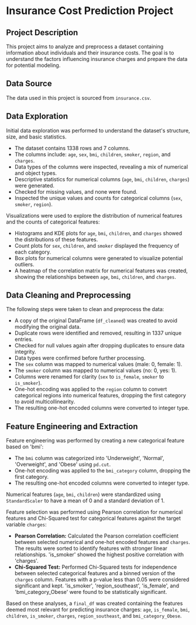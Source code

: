 # Insurance Cost Prediction Project

## Project Description

This project aims to analyze and preprocess a dataset containing information about individuals and their insurance costs. The goal is to understand the factors influencing insurance charges and prepare the data for potential modeling.

## Data Source

The data used in this project is sourced from `insurance.csv`.

## Data Exploration

Initial data exploration was performed to understand the dataset's structure, size, and basic statistics.

- The dataset contains 1338 rows and 7 columns.
- The columns include: `age`, `sex`, `bmi`, `children`, `smoker`, `region`, and `charges`.
- Data types of the columns were inspected, revealing a mix of numerical and object types.
- Descriptive statistics for numerical columns (`age`, `bmi`, `children`, `charges`) were generated.
- Checked for missing values, and none were found.
- Inspected the unique values and counts for categorical columns (`sex`, `smoker`, `region`).

Visualizations were used to explore the distribution of numerical features and the counts of categorical features:

- Histograms and KDE plots for `age`, `bmi`, `children`, and `charges` showed the distributions of these features.
- Count plots for `sex`, `children`, and `smoker` displayed the frequency of each category.
- Box plots for numerical columns were generated to visualize potential outliers.
- A heatmap of the correlation matrix for numerical features was created, showing the relationships between `age`, `bmi`, `children`, and `charges`.

## Data Cleaning and Preprocessing

The following steps were taken to clean and preprocess the data:

- A copy of the original DataFrame (`df_cleaned`) was created to avoid modifying the original data.
- Duplicate rows were identified and removed, resulting in 1337 unique entries.
- Checked for null values again after dropping duplicates to ensure data integrity.
- Data types were confirmed before further processing.
- The `sex` column was mapped to numerical values (male: 0, female: 1).
- The `smoker` column was mapped to numerical values (no: 0, yes: 1).
- Columns were renamed for clarity (`sex` to `is_female`, `smoker` to `is_smoker`).
- One-hot encoding was applied to the `region` column to convert categorical regions into numerical features, dropping the first category to avoid multicollinearity.
- The resulting one-hot encoded columns were converted to integer type.

## Feature Engineering and Extraction

Feature engineering was performed by creating a new categorical feature based on 'bmi':

- The `bmi` column was categorized into 'Underweight', 'Normal', 'Overweight', and 'Obese' using `pd.cut`.
- One-hot encoding was applied to the `bmi_category` column, dropping the first category.
- The resulting one-hot encoded columns were converted to integer type.

Numerical features (`age`, `bmi`, `children`) were standardized using `StandardScaler` to have a mean of 0 and a standard deviation of 1.

Feature selection was performed using Pearson correlation for numerical features and Chi-Squared test for categorical features against the target variable `charges`:

- **Pearson Correlation:** Calculated the Pearson correlation coefficient between selected numerical and one-hot encoded features and `charges`. The results were sorted to identify features with stronger linear relationships. 'is_smoker' showed the highest positive correlation with 'charges'.
- **Chi-Squared Test:** Performed Chi-Squared tests for independence between selected categorical features and a binned version of the `charges` column. Features with a p-value less than 0.05 were considered significant and kept. 'is_smoker', 'region_southeast', 'is_female', and 'bmi_category_Obese' were found to be statistically significant.

Based on these analyses, a `final_df` was created containing the features deemed most relevant for predicting insurance charges: `age`, `is_female`, `bmi`, `children`, `is_smoker`, `charges`, `region_southeast`, and `bmi_category_Obese`.
